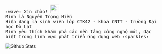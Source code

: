 <p>
  <samp>
    :wave: Xin chào! <img src="https://user-images.githubusercontent.com/5679180/79618120-0daffb80-80be-11ea-819e-d2b0fa904d07.gif" width="27px">
    <br> Mình là Nguyễn Trọng Hiếu
    <br> Hiện đang là sinh viên lớp CTK42 - khoa CNTT - trường Đại học Đà Lạt
    <br> Mình yêu thích khám phá các nền tảng công nghệ mới, đặc biệt trong lĩnh vực phát triển ứng dụng web :sparkles:<br>
  </samp>
</p>
<img align="left" alt="Github Stats" src="https://thanh-github-stats.vercel.app/api?username=dalatcoder&hide=stars&count_private=true&show_icons=true&hide_border=true" />

